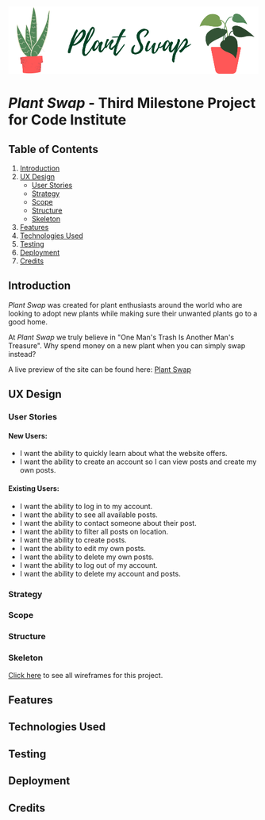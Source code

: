 ![Image of logo](static\images\plant-swap-readme.png)
# *Plant Swap* - Third Milestone Project for Code Institute 
## Table of Contents
1. [Introduction](#introduction)
1. [UX Design](#ux-design)
    * [User Stories](#user-stories)
    * [Strategy](#strategy)
    * [Scope](#scope)
    * [Structure](#structure)
    * [Skeleton](#skeleton)
1. [Features](#features)
1. [Technologies Used](#technologies-used)
1. [Testing](#testing)
1. [Deployment](#deployment)
1. [Credits](#credits)

## Introduction
*Plant Swap* was created for plant enthusiasts around the world who are looking to adopt new plants while making sure their unwanted plants go to a good home. 

At *Plant Swap* we truly believe in "One Man's Trash Is Another Man's Treasure". Why spend money on a new plant when you can simply swap instead? 

A live preview of the site can be found here: [Plant Swap](https://plant-swap-ci.herokuapp.com/)
## UX Design
### User Stories
#### New Users:
* I want the ability to quickly learn about what the website offers.
* I want the ability to create an account so I can view posts and create my own posts.
#### Existing Users:
* I want the ability to log in to my account.
* I want the ability to see all available posts.
* I want the ability to contact someone about their post.
* I want the ability to filter all posts on location.
* I want the ability to create posts.
* I want the ability to edit my own posts.
* I want the ability to delete my own posts.
* I want the ability to log out of my account.
* I want the ability to delete my account and posts.

### Strategy
### Scope
### Structure
### Skeleton 
[Click here](wireframes) to see all wireframes for this project. 

## Features

## Technologies Used

## Testing

## Deployment

## Credits
